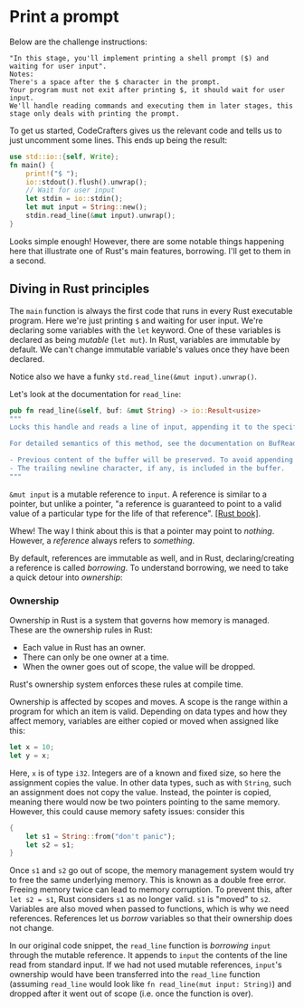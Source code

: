 # Print a prompt

Below are the challenge instructions: 

```
"In this stage, you'll implement printing a shell prompt ($) and waiting for user input".
Notes:
There's a space after the $ character in the prompt.
Your program must not exit after printing $, it should wait for user input.
We'll handle reading commands and executing them in later stages, this stage only deals with printing the prompt.
```

To get us started, CodeCrafters gives us the relevant code and tells us to just uncomment some lines. This ends up being the result:

```rust
use std::io::{self, Write};
fn main() {
    print!("$ ");
    io::stdout().flush().unwrap();
    // Wait for user input
    let stdin = io::stdin();
    let mut input = String::new();
    stdin.read_line(&mut input).unwrap();
}
```

Looks simple enough! However, there are some notable things happening here that illustrate one of Rust's main features, borrowing. I'll get to them in a second.

## Diving in Rust principles

The `main` function is always the first code that runs in every Rust executable program. Here we're just printing `$` and waiting for user input.
We're declaring some variables with the `let` keyword. One of these variables is declared as being *mutable* (`let mut`).
In Rust, variables are immutable by default. We can't change immutable variable's values once they have been declared.

Notice also we have a funky `std.read_line(&mut input).unwrap()`. 

Let's look at the documentation for `read_line`:

```rust
pub fn read_line(&self, buf: &mut String) -> io::Result<usize>
"""
Locks this handle and reads a line of input, appending it to the specified buffer.

For detailed semantics of this method, see the documentation on BufRead::read_line. In particular:

- Previous content of the buffer will be preserved. To avoid appending to the buffer, you need to clear it first.
- The trailing newline character, if any, is included in the buffer.
"""
```

`&mut input` is a mutable reference to `input`. A reference is similar to a pointer,
but unlike a pointer, "a reference is guaranteed to point to a valid value of a particular type for the life of that reference".
[[Rust book]](https://doc.rust-lang.org/book/ch04-02-references-and-borrowing.html#references-and-borrowing).

Whew! The way I think about this is that a pointer may point to *nothing*. However, a *reference* always refers to *something*. 

By default, references are immutable as well, and in Rust, declaring/creating a reference is called *borrowing*. To understand borrowing, we need to take a quick detour 
into *ownership*:

### Ownership

Ownership in Rust is a system that governs how memory is managed. These are the ownership rules in Rust:

- Each value in Rust has an owner.
- There can only be one owner at a time.
- When the owner goes out of scope, the value will be dropped.

Rust's ownership system enforces these rules at compile time.

Ownership is affected by scopes and moves. A scope is the range within a program for which an item is valid. Depending on data types and how they affect memory, variables are either copied or moved when assigned like this:

```rust
let x = 10;
let y = x;
```

Here, `x` is of type `i32`. Integers are of a known and fixed size, so here the assignment copies the value.
In other data types, such as with `String`, such an assignment does not copy the value. Instead, the pointer is copied, meaning there would now be two pointers pointing to the same memory.
However, this could cause memory safety issues: consider this

```rust
{
    let s1 = String::from("don't panic");
    let s2 = s1;
}
```

Once `s1` and `s2` go out of scope, the memory management system would try to free the same underlying memory. This is known as a double free error. Freeing memory twice can lead to memory corruption.
To prevent this, after `let s2 = s1`, Rust considers `s1` as no longer valid. `s1` is "moved" to `s2`. Variables are also moved when passed to functions, which is why we need references. References let us *borrow* variables so that their ownership does not change.

In our original code snippet, the `read_line` function is *borrowing* `input` through the mutable reference. It appends to `input` the contents of the line read from standard input.
If we had not used mutable references, `input`'s ownership would have been transferred into the `read_line` function (assuming `read_line` would look like `fn read_line(mut input: String)`) and dropped after it went out of scope (i.e. once the function is over).

